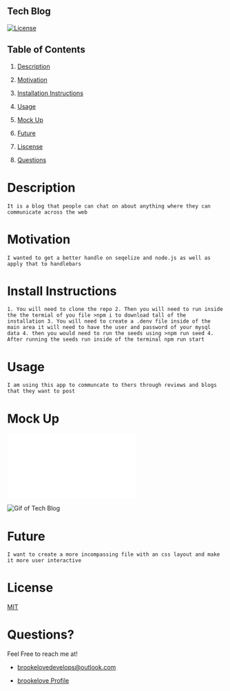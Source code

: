 
## Tech Blog

[![License](https://img.shields.io/badge/License-MIT-lightblue.svg)](https://www.boost.org/LICENSE_1_0.txt)

## Table of Contents

1. [Description](#descript)

2. [Motivation](#motivation)

3. [Installation Instructions](#installation-instructions)

4. [Usage](#usage)

5. [Mock Up](#mock-up)

6. [Future](#future)

7. [Liscense](#license)

8. [Questions](#questions)

# Description

    It is a blog that people can chat on about anything where they can communicate across the web

# Motivation

    I wanted to get a better handle on seqelize and node.js as well as apply that to handlebars 

# Install Instructions

    1. You will need to clone the repo 2. Then you will need to run inside the the termial of you file >npm i to download tall of the installation 3. You will need to create a .denv file inside of the main area it will need to have the user and password of your mysql data 4. then you would need to run the seeds using >npm run seed 4. After running the seeds run inside of the terminal npm run start 

# Usage

    I am using this app to communcate to thers through reviews and blogs that they want to post

# Mock Up

![Image of Tech Blog](../assets/tech-blog.img)

![Gif of Tech Blog](../assets/tech-blog.gif)

# Future

    I want to create a more incompassing file with an css layout and make it more user interactive 

# License

[MIT](./LICENSE)

# Questions?

Feel Free to reach me at!

* brookelovedevelops@outlook.com

* [brookelove Profile](https://github.com/brookelove)